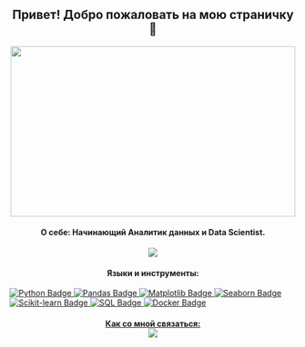 <h2 align="center">
Привет! Добро пожаловать на мою страничку 👋
</h2>

<div id="header" align="center">
 <img src="https://media.giphy.com/media/v1.Y2lkPTc5MGI3NjExdnl3cXpsNjFlMnZpeTFqOHJwMHhrZW5kYjdhcTZobGRnYnJiN3VxeCZlcD12MV9pbnRlcm5hbF9naWZfYnlfaWQmY3Q9Zw/J3KCHKTEqkZuxAW6OQ/giphy.gif" width="500" height="300"/>
</div>

<h4 align="center">
О себе: Начинающий Аналитик данных и Data Scientist.
</h4>

<div id="badges" align="center">
  <a href="https://www.kaggle.com/kengourette">
    <img src="https://img.shields.io/badge/kaggle-blue?logo=kaggle&logoColor=white&style=for-the-badge"/>
  </a>
</div>

<h4 align="center">
Языки и инструменты:
</h4>

<div id="badges">
  <a href=" ">
    <img src="https://img.shields.io/badge/python-grey?logo=python&logoColor=yellow&style=for-the-badge" alt="Python Badge"/>
  </a>
  <a href=" ">
    <img src="https://img.shields.io/badge/pandas-blue?logo=pandas&logoColor=yellow&style=for-the-badge" alt="Pandas Badge"/>
  </a>
  <a href=" ">
    <img src="https://img.shields.io/badge/matplotlib-orange?logo=matplotlib&logoColor=black&style=for-the-badge" alt="Matplotlib Badge"/>
  </a>
  <a href=" ">
    <img src="https://img.shields.io/badge/seaborn-black?logo=seaborn&logoColor=white&style=for-the-badge" alt="Seaborn Badge"/>
  </a>
  <a href=" ">
    <img src="https://img.shields.io/badge/scikitlearn-orange?logo=scikitlearn&logoColor=blue&style=for-the-badge" alt="Scikit-learn Badge"/>
  </a>
  <a href=" ">
    <img src="https://img.shields.io/badge/sql-grey?logo=postgresql&logoColor=white&style=for-the-badge" alt="SQL Badge"/>
  </a>
  <a href=" ">
    <img src="https://img.shields.io/badge/docker-white?logo=docker&logoColor=blue&style=for-the-badge" alt="Docker Badge"/>
  <a href=" ">
</div>


<h4 align="center">
Как со мной связаться:
 <div id="badges">
  <a href="https://t.me/kengourette">
    <img src="https://img.shields.io/badge/telegram-blue?logo=telegram&logoColor=white&style=for-the-badge"/>
  </a>
</div>
</h4>


